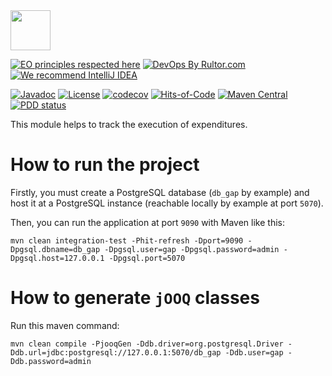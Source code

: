 <img src="https://gap.surati.io/img/logo.png" width="64px" height="64px"/>

[![EO principles respected here](https://www.elegantobjects.org/badge.svg)](https://www.elegantobjects.org)
[![DevOps By Rultor.com](http://www.rultor.com/b/gap-enterprise/management-account-module)](http://www.rultor.com/p/gap-enterprise/management-account-module)
[![We recommend IntelliJ IDEA](https://www.elegantobjects.org/intellij-idea.svg)](https://www.jetbrains.com/idea/)

[![Javadoc](http://www.javadoc.io/badge/io.surati.gap/management-account-module.svg)](http://www.javadoc.io/doc/io.surati.gap/management-account-module)
[![License](https://img.shields.io/badge/License-Surati-important.svg)](https://github.com/gap-enterprise/management-account-module/blob/master/LICENSE.txt)
[![codecov](https://codecov.io/gh/gap-enterprise/management-account-module/branch/master/graph/badge.svg)](https://codecov.io/gh/gap-enterprise/management-account-module)
[![Hits-of-Code](https://hitsofcode.com/github/gap-enterprise/management-account-module)](https://hitsofcode.com/view/github/gap-enterprise/management-account-module)
[![Maven Central](https://img.shields.io/maven-central/v/io.surati.gap/management-account-module.svg)](https://maven-badges.herokuapp.com/maven-central/io.surati.gap/management-account-module)
[![PDD status](http://www.0pdd.com/svg?name=gap-enterprise/management-account-module)](http://www.0pdd.com/p?name=gap-enterprise/management-account-module)

This module helps to track the execution of expenditures.

# How to run the project
Firstly, you must create a PostgreSQL database (`db_gap` by example) and host it at a PostgreSQL instance (reachable locally by example at port `5070`).

Then, you can run the application at port `9090` with Maven like this:
```shell
mvn clean integration-test -Phit-refresh -Dport=9090 -Dpgsql.dbname=db_gap -Dpgsql.user=gap -Dpgsql.password=admin -Dpgsql.host=127.0.0.1 -Dpgsql.port=5070
```

# How to generate `jOOQ` classes
Run this maven command:
```shell
mvn clean compile -PjooqGen -Ddb.driver=org.postgresql.Driver -Ddb.url=jdbc:postgresql://127.0.0.1:5070/db_gap -Ddb.user=gap -Ddb.password=admin
```